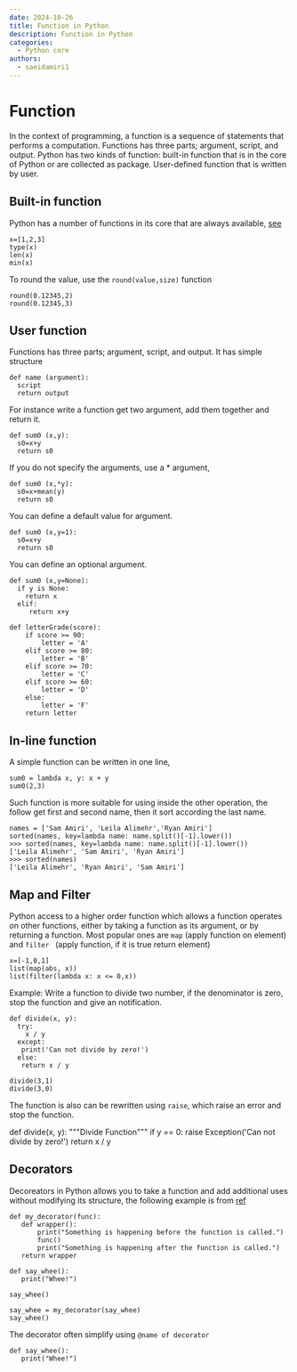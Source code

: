 ```yaml
---
date: 2024-10-26
title: Function in Python
description: Function in Python
categories:
  - Python core
authors:
  - saeidamiri1
---
```



# Function
In the context of programming, a function is a sequence of statements that performs a computation. Functions has three parts; argument, script, and output. Python has two kinds of function: built-in function that is in the core of Python or are collected as package. User-defined function that is written by user.

<!-- more -->

<!-- ## Contents
- [Built-in function](#built-in-function)
- [User function](#user-function)
- [In-line function](#in-line-function)
- [Map and Filter](#map-and-filter)
- [Decorators](#decorators) -->


## Built-in function
Python has a number of functions in its core that are always available, [see](https://docs.python.org/3/library/functions.html)

```
x=[1,2,3]
type(x)
len(x)
min(x)
```
To round the value, use the `round(value,size)` function
```
round(0.12345,2)
round(0.12345,3)
```

## User function
Functions has three parts; argument, script, and output. It has simple structure

```
def name (argument):  
  script
  return output
```

For instance write a function get two argument, add them together and return it.

```
def sum0 (x,y):  
  s0=x+y
  return s0
```

If you do not specify the arguments, use a * argument,
```
def sum0 (x,*y):  
  s0=x+mean(y)
  return s0
```

You can define a default value for argument.  
```
def sum0 (x,y=1):  
  s0=x+y
  return s0
```

You can define an optional argument.  
```
def sum0 (x,y=None):  
  if y is None:
    return x
  elif:
     return x+y
```

```
def letterGrade(score):
    if score >= 90:
        letter = 'A'
    elif score >= 80:
        letter = 'B'
    elif score >= 70:
        letter = 'C'
    elif score >= 60:
        letter = 'D'
    else:
        letter = 'F'
    return letter
```    
## In-line function
A simple function can be written in one line,
```
sum0 = lambda x, y: x + y
sum0(2,3)
```

Such function is more suitable for using inside the other operation, the follow get first and second name, then it sort according the last name. 
 ```
names = ['Sam Amiri', 'Leila Alimehr','Ryan Amiri']
sorted(names, key=lambda name: name.split()[-1].lower())
>>> sorted(names, key=lambda name: name.split()[-1].lower())
['Leila Alimehr', 'Sam Amiri', 'Ryan Amiri']
>>> sorted(names)
['Leila Alimehr', 'Ryan Amiri', 'Sam Amiri']
```


## Map and Filter
Python access to a higher order function  which allows a function operates on other functions, either by taking a function as its argument, or by returning a function. Most popular ones are ```map``` (apply function on element) and ```filter ``` (apply function, if it is true return element)
 ```
x=[-1,0,1]
list(map(abs, x))
list(filter(lambda x: x <= 0,x))
 ```

Example: Write a function to divide two number, if the denominator is zero, stop the function and give an notification. 
```
def divide(x, y):
  try:
    x / y
  except: 
   print('Can not divide by zero!')
  else:
   return x / y

divide(3,1)
divide(3,0)
```

The function is also can be rewritten using ```raise```, which raise an error and stop the function. 

def divide(x, y):
    """Divide Function"""
    if y == 0:
        raise Exception('Can not divide by zero!')
    return x / y
  

## Decorators
Decoreators in Python allows you to take a function and add additional uses without modifying its structure, the following example is from [ref](https://realpython.com/primer-on-python-decorators/#functions)
```{Python, echo = FALSE, message = FALSE}
def my_decorator(func):
   def wrapper():
       print("Something is happening before the function is called.")
       func()
       print("Something is happening after the function is called.")
   return wrapper

def say_whee():
   print("Whee!")

say_whee()

say_whee = my_decorator(say_whee)
say_whee()   
```

The decorator often simplify using
``@name of decorator``
```
def say_whee():
   print("Whee!")
```
<!-- 
**[⬆ back to top](#contents)**
### License
Copyright (c) 2019 Saeid Amiri -->